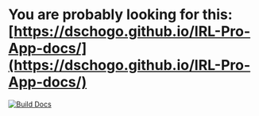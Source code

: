 # You are probably looking for this: [https://dschogo.github.io/IRL-Pro-App-docs/](https://dschogo.github.io/IRL-Pro-App-docs/)

[![Build Docs](https://github.com/Dschogo/IRL-Pro-App-docs/actions/workflows/build_docs.yml/badge.svg)](https://github.com/Dschogo/IRL-Pro-App-docs/actions/workflows/build_docs.yml)
